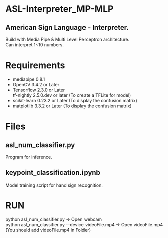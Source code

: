 # ASL-Interpreter_MP-MLP

## American Sign Language - Interpreter.
Build with Media Pipe & Multi Level Perceptron architecture.<br>Can interpret 1~10 numbers.

# Requirements
* mediapipe 0.8.1
* OpenCV 3.4.2 or Later
* Tensorflow 2.3.0 or Later<br>tf-nightly 2.5.0.dev or later (To create a TFLite for model)
* scikit-learn 0.23.2 or Later (To display the confusion matrix) 
* matplotlib 3.3.2 or Later (To display the confusion matrix)

# Files
## asl_num_classifier.py
Program for inference.

## keypoint_classification.ipynb
Model training script for hand sign recognition.

# RUN
python asl_num_classifier.py -> Open webcam<br>
python asl_num_classifier.py --device videoFile.mp4 -> Open videoFile.mp4 (You should add videoFile.mp4 in Folder)